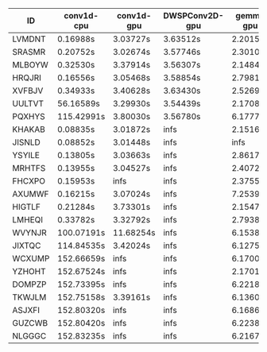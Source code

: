 |ID|conv1d-cpu|conv1d-gpu|DWSPConv2D-gpu|gemm-gpu|avg|
|-|-|-|-|-|-|
|LVMDNT|0.16988s|3.03727s|3.63512s|2.20150s|2.26094s|
|SRASMR|0.20752s|3.02674s|3.57746s|2.30105s|2.27819s|
|MLBOYW|0.32530s|3.37914s|3.56307s|2.14840s|2.35398s|
|HRQJRI|0.16556s|3.05468s|3.58854s|2.79818s|2.40174s|
|XVFBJV|0.34933s|3.40628s|3.63430s|2.52695s|2.47922s|
|UULTVT|56.16589s|3.29930s|3.54439s|2.17088s|16.29512s|
|PQXHYS|115.42991s|3.80030s|3.56780s|6.17771s|32.24393s|
|KHAKAB|0.08835s|3.01872s|infs|2.15165s|infs|
|JISNLD|0.08852s|3.01448s|infs|infs|infs|
|YSYILE|0.13805s|3.03663s|infs|2.86174s|infs|
|MRHTFS|0.13955s|3.04527s|infs|2.40728s|infs|
|FHCXPO|0.15953s|infs|infs|2.37556s|infs|
|AXUMWF|0.16215s|3.07024s|infs|7.25398s|infs|
|HIGTLF|0.21284s|3.73301s|infs|2.15474s|infs|
|LMHEQI|0.33782s|3.32792s|infs|2.79382s|infs|
|WVYNJR|100.07191s|11.68254s|infs|6.15380s|infs|
|JIXTQC|114.84535s|3.42024s|infs|6.12759s|infs|
|WCXUMP|152.66659s|infs|infs|6.17001s|infs|
|YZHOHT|152.67524s|infs|infs|2.17019s|infs|
|DOMPZP|152.73395s|infs|infs|6.22183s|infs|
|TKWJLM|152.75158s|3.39161s|infs|6.13601s|infs|
|ASJXFI|152.80320s|infs|infs|6.16864s|infs|
|GUZCWB|152.80420s|infs|infs|6.22389s|infs|
|NLGGGC|152.83235s|infs|infs|6.21670s|infs|
